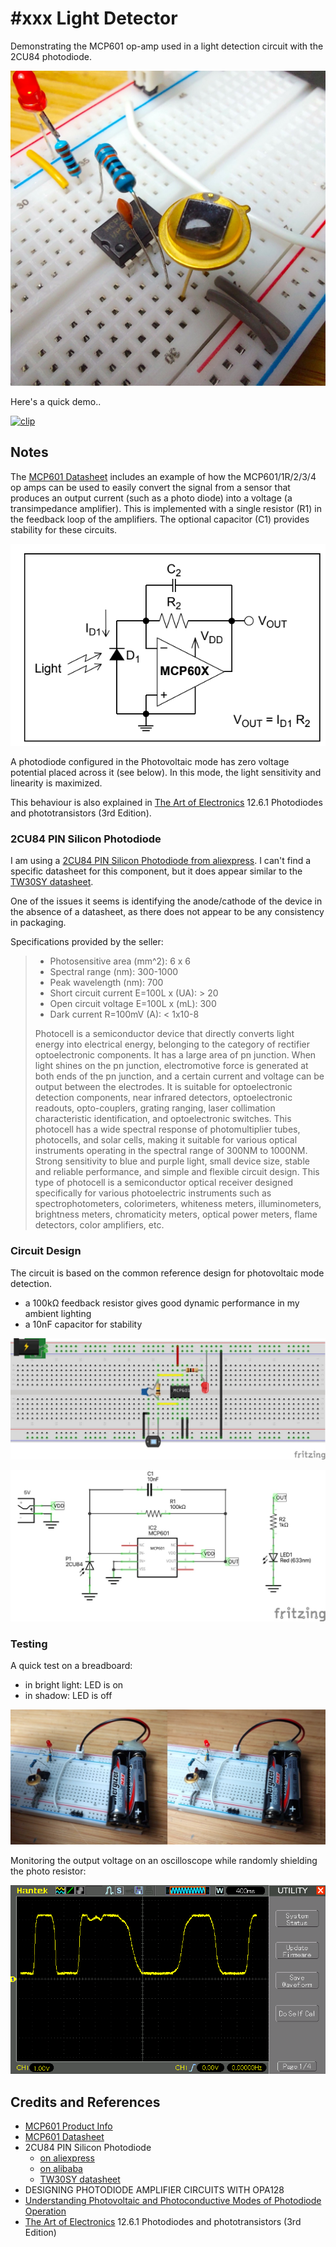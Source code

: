 # #xxx Light Detector

Demonstrating the MCP601 op-amp used in a light detection circuit with the 2CU84 photodiode.

![Build](./assets/LightDetector_build.jpg?raw=true)

Here's a quick demo..

[![clip](https://img.youtube.com/vi/video_id/0.jpg)](https://www.youtube.com/watch?v=video_id)

## Notes

The [MCP601 Datasheet](https://www.futurlec.com/SFMicrochip/MCP601.shtml) includes an example
of how the MCP601/1R/2/3/4 op amps can be used to easily convert the signal from a sensor that produces an output current (such as a photo diode) into a voltage (a transimpedance amplifier). This is implemented with a single resistor (R1) in the feedback loop of the amplifiers. The optional capacitor (C1) provides stability for these circuits.

![ref-schematic](./assets/ref-schematic.png)

A photodiode configured in the Photovoltaic mode has zero voltage potential placed across it (see below). In this mode, the light sensitivity and linearity is maximized.

This behaviour is also explained in
[The Art of Electronics](../../../books/the-art-of-electronics/)
12.6.1 Photodiodes and phototransistors (3rd Edition).

### 2CU84 PIN Silicon Photodiode

I am using a
[2CU84 PIN Silicon Photodiode from aliexpress](https://www.aliexpress.com/item/1005004400771647.html).
I can't find a specific datasheet for this component, but it does appear similar to
the [TW30SY datasheet](https://docs.rs-online.com/0f29/0900766b80b4c5bd.pdf).

One of the issues it seems is identifying the anode/cathode of the device in the absence of a datasheet, as there does not appear to be any consistency in packaging.

Specifications provided by the seller:

> * Photosensitive area (mm^2): 6 x 6
> * Spectral range (nm): 300-1000
> * Peak wavelength (nm): 700
> * Short circuit current E=100L x (UA): > 20
> * Open circuit voltage E=100L x (mL): 300
> * Dark current R=100mV (A): < 1x10-8
>
> Photocell is a semiconductor device that directly converts light energy into electrical energy, belonging to the category of rectifier optoelectronic components. It has a large area of pn junction. When light shines on the pn junction, electromotive force is generated at both ends of the pn junction, and a certain current and voltage can be output between the electrodes. It is suitable for optoelectronic detection components, near infrared detectors, optoelectronic readouts, opto-couplers, grating ranging, laser collimation characteristic identification, and optoelectronic switches. This photocell has a wide spectral response of photomultiplier tubes, photocells, and solar cells, making it suitable for various optical instruments operating in the spectral range of 300NM to 1000NM. Strong sensitivity to blue and purple light, small device size, stable and reliable performance, and simple and flexible circuit design. This type of photocell is a semiconductor optical receiver designed specifically for various photoelectric instruments such as spectrophotometers, colorimeters, whiteness meters, illuminometers, brightness meters, chromaticity meters, optical power meters, flame detectors, color amplifiers, etc.

### Circuit Design

The circuit is based on the common reference design for photovoltaic mode detection.

* a 100kΩ feedback resistor gives good dynamic performance in my ambient lighting
* a 10nF capacitor for stability

![bb](./assets/LightDetector_bb.jpg?raw=true)

![schematic](./assets/LightDetector_schematic.jpg?raw=true)

### Testing

A quick test on a breadboard:

* in bright light: LED is on
* in shadow: LED is off

![LightDetector_bb_test](./assets/LightDetector_bb_test.jpg?raw=true)

Monitoring the output voltage on an oscilloscope while randomly shielding the photo resistor:

![scope-test](./assets/scope-test.gif)

## Credits and References

* [MCP601 Product Info](https://www.microchip.com/en-us/product/mcp601)
* [MCP601 Datasheet](https://www.futurlec.com/SFMicrochip/MCP601.shtml)
* 2CU84 PIN Silicon Photodiode
    * [on aliexpress](https://www.aliexpress.com/item/1005004400771647.html)
    * [on alibaba](https://www.alibaba.com/product-detail/NEW-2CU84-PIN-Photodiode-silicon-photocell_1601390909682.html)
    * [TW30SY datasheet](https://docs.rs-online.com/0f29/0900766b80b4c5bd.pdf)
* DESIGNING PHOTODIODE AMPLIFIER CIRCUITS WITH OPA128
* [Understanding Photovoltaic and Photoconductive Modes of Photodiode Operation](https://www.allaboutcircuits.com/technical-articles/understanding-photovoltaic-and-photoconductive-modes-of-photodiode-operation/)
* [The Art of Electronics](../../../books/the-art-of-electronics/) 12.6.1 Photodiodes and phototransistors (3rd Edition)
